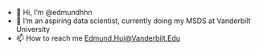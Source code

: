 - 👋 Hi, I’m @edmundhhn
- 👀 I’m an aspiring data scientist, currently doing my MSDS at Vanderbilt University
- 📫 How to reach me Edmund.Hui@Vanderbilt.Edu 

<!---
edmundhhn/edmundhhn is a ✨ special ✨ repository because its `README.md` (this file) appears on your GitHub profile.
You can click the Preview link to take a look at your changes.
--->
